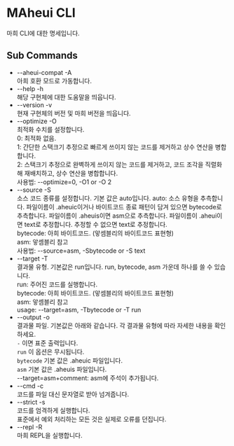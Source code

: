 # MAheui CLI

마희 CLI에 대한 명세입니다.

## Sub Commands

 * --aheui-compat -A<br>
   아희 호환 모드로 가동합니다.
 * --help         -h<br>
   해당 구현체에 대한 도움말을 띄웁니다.
 * --version      -v<br>
   현재 구현체의 버전 및 마희 버전을 띄웁니다.
 * --optimize     -O<br>
   최적화 수치를 설정합니다.<br>
   0: 최적화 없음.<br>
   1: 간단한 스택크기 추정으로 빠르게 쓰이지 않는 코드를 제거하고 상수 연산을 병합합니다.<br>
   2: 스택크기 추정으로 완벽하게 쓰이지 않는 코드를 제거하고, 코드 조각을 직렬화해 재배치하고, 상수 연산을 병합합니다.<br>
   사용법: --optimize=0, -O1 or -O 2
 * --source       -S<br>
   소스 코드 종류를 설정합니다. 기본 값은 auto입니다.
   auto: 소스 유형을 추측합니다. 파일이름이 .aheuic이거나 바이트코드 종료 패턴이 담겨 있으면 bytecode로 추측합니다. 파일이름이 .aheuis이면 asm으로 추측합니다. 파일이름이 .aheui이면 text로 추정합니다. 추정할 수 없으면 text로 추정합니다.<br>
   bytecode: 아희 바이트코드. (앟셈블리의 바이트코드 표현형)<br>
   asm: 앟셈블리 참고<br>
   사용법: --source=asm, -Sbytecode or -S text
 * --target       -T<br>
   결과물 유형. 기본값은 run입니다. run, bytecode, asm 가운데 하나를 쓸 수 있습니다.<br>
   run: 주어진 코드를 실행합니다.<br>
   bytecode: 아희 바이트코드. (앟셈블리의 바이트코드 표현형)<br>
   asm: 앟셈블리 참고<br>
   usage: --target=asm, -Tbytecode or -T run
 * --output       -o<br>
   결과물 파일. 기본값은 아래와 같습니다. 각 결과물 유형에 따라 자세한 내용을 확인하세요.<br>
   `-` 이면 표준 출력입니다.<br>
   `run` 이 옵션은 무시됩니다.<br>
   `bytecode` 기본 값은 .aheuic 파일입니다.<br>
   `asm` 기본 값은 .aheuis 파일입니다.<br>
   --target=asm+comment: asm에 주석이 추가됩니다.
 * --cmd          -c<br>
   코드를 파일 대신 문자열로 받아 넘겨줍니다.
 * --strict       -s<br>
   코드를 엄격하게 실행합니다.<br>
   표준에서 예외 처리하는 모든 것은 실제로 오류를 던집니다.
 * --repl         -R<br>
   마희 REPL을 실행합니다.
